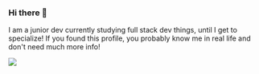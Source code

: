 ### Hi there 👋

I am a junior dev currently studying full stack dev things, until I get to specialize! 
If you found this profile, you probably know me in real life and don't need much more info!

![](https://komarev.com/ghpvc/?username=BettaSplendid&style=for-the-badge)
<!--
**BettaSplendid/BettaSplendid** is a ✨ _special_ ✨ repository because its `README.md` (this file) appears on your GitHub profile.

Here are some ideas to get you started:

- 🔭 I’m currently working on ...
- 🌱 I’m currently learning ...
- 👯 I’m looking to collaborate on ...
- 🤔 I’m looking for help with ...
- 💬 Ask me about ...
- 📫 How to reach me: ...
- 😄 Pronouns: ...
- ⚡ Fun fact: ...
-->

